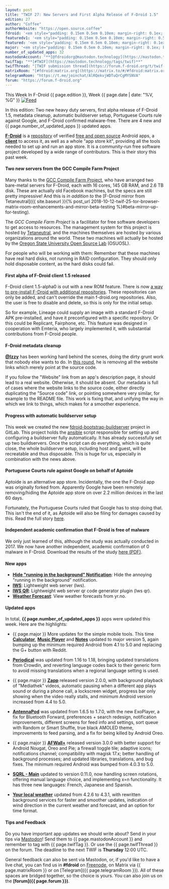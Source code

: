 ```yaml
---
layout: post
title: "TWIF 27: New Servers and First Alpha Release of F-Droid 1.5"
edition: 27
author: "Coffee"
authorWebsite: "https://open.source.coffee"
fdroid: '<em style="padding: 0.15em 0.5em 0.10em; margin-right: 0.1ex; border-style: solid; border-width: medium; border-radius: 1em; color: #0d47a1; font-style: normal; font-weight: bold;">F-Droid</em>'
featuredv1: '<em style="padding: 0.15em 0.5em 0.10em; margin-right: 0.5ex; box-shadow: 0.1em 0.05em 0.1em rgba(0, 0, 0, 0.3); border-radius: 1em; color: black; background: linear-gradient(orange, yellow);">Featured</em>'
featured: '<em style="padding: 0.15em 0.5em 0.10em; margin-right: 0.1ex; border-style: solid; border-width: medium; border-radius: 1em; color: orange; font-style: normal; font-weight: bold;">Featured</em>'
major: '<em style="padding: 0.15em 0.5em 0.10em; margin-right: 0.1ex; border-style: solid; border-width: medium; border-radius: 1em; color: #8ab000; font-style: normal; font-weight: bold;">Major</em>'
number_of_updated_apps: 32
mastodonAccount: "**[@fdroidorg@mastodon.technology](https://mastodon.technology/@fdroidorg)**"
twifTag: "**[#TWIF](https://mastodon.technology/tags/twif)**"
twifThread: "[TWIF submission thread](https://forum.f-droid.org/t/twif-submission-thread)"
matrixRoom: "[#fdroid:matrix.org](https://matrix.to/#/#fdroid:matrix.org)"
telegramRoom: "https://t.me/joinchat/AlRQekvjWDTuQrCgMYSNVA"
forum: "https://forum.f-droid.org"
---
```


This Week In F-Droid {{ page.edition }}, Week {{ page.date | date: "%V, %G" }} <a href="{{ site.baseurl }}/feed.xml"><img src="{% asset Feed-icon-16x16.png %}" alt="Feed"></a>

In this edition: Two new heavy duty servers, first alpha release of F-Droid 1.5, metadata cleanup, automatic buildserver setup, Portuguese Courts rule against Google, and F-Droid confirmed malware-free. There are 4 new and {{ page.number_of_updated_apps }} updated apps.
<!--more-->

**[F-Droid](https://f-droid.org/)** is a [repository](https://f-droid.org/packages/) of verified [free and open source](https://en.wikipedia.org/wiki/Free_and_open-source_software) Android apps, a **[client](https://f-droid.org/app/org.fdroid.fdroid)** to access it, as well as a whole "app store kit", providing all the tools needed to set up and run an app store. It is a community-run free software project developed by a wide range of contributors. This is their story this past week.

#### Two new servers from the GCC Compile Farm Project

Many thanks to the [GCC Compile Farm Project](https://cfarm.tetaneutral.net), who have arranged two bare-metal servers for F-Droid, each with 16 cores, 145 GB RAM, and 2.6 TB disk. These are actually old Facebook machines, but the specs are still pretty impressive! And this is _in addition to_ the [F-Droid mirror from Tetaneutral]({{ site.baseurl }}{% post_url 2018-10-12-twif-25-tor-browser-matrix-room-enhancements-and-mirror-beta-testing %}#beta-mirror-up-for-testing).

The _GCC Compile Farm Project_ is a facilitator for free software developers to get access to resources. The management system for this project is hosted by [Tetaneutral](https://tetaneutral.net), and the machines themselves are hosted by various organizations around the world. These two machines will actually be hosted by the [Oregon State University Open Source Lab](https://osuosl.org) (OSUOSL).

For people who will be working with them: Remember that these machines have real hard disks, not running in RAID configuration. They should only hold disposable content, as the hard disks could fail.

#### First alpha of F-Droid client 1.5 released

F-Droid client 1.5-alpha0 is out with a new ROM feature. There is now [a way to pre-install F-Droid with additional repositories](https://gitlab.com/fdroid/fdroidclient/merge_requests/705). These repositories can only be added, and can't override the main f-droid.org repositories. Also, the user is free to disable and delete, so this is only for the initial setup.

So for example, Lineage could supply an image with a standard F-Droid APK pre-installed, and have it preconfigured with a specific repository. Or this could be Replicant, Fairphone, etc. This feature was designed in cooperation with Emteria, who largely implemented it, with substantial contributions from F-Droid people.

#### F-Droid metadata cleanup

**[@Izzy](https://forum.f-droid.org/u/izzy)** has been working hard behind the scenes, doing the dirty grunt work that nobody else wants to do. In [this round](https://gitlab.com/fdroid/fdroiddata/issues/1414), he is removing all the website links which merely point at the source code.

If you follow the "Website" link from an app's description page, it should lead to a real website. Otherwise, it should be absent. Our metadata is full of cases where the website links to the source code, either directly duplicating the "Source code" link, or pointing somewhere very similar, for example to the README file. This work is fixing that, and unifying the way in which we link to things, which makes for a smoother experience.

#### Progress with automatic buildserver setup

This week we created the new [fdroid-bootstrap-buildserver](https://gitlab.com/fdroid/fdroid-bootstrap-buildserver) project in GitLab. This project holds the [ansible](https://en.wikipedia.org/wiki/Ansible_%28software%29) script responsible for setting up and configuring a buildserver fully automatically. It has already successfully set up two buildservers. Once the script can do everything, which is quite close, the whole buildserver setup, including host and guest, will be recreatable and thus disposable. This is huge for us, especially in combination with the news above.

#### Portuguese Courts rule against Google on behalf of Aptoide

Aptoide is an alternative app store. Incidentally, the one the F-Droid app was originally forked from. Apparently Google have been remotely removing/hiding the Aptoide app store on over 2.2 million devices in the last 60 days.

Fortunately, the Portuguese Courts ruled that Google has to stop doing that. This isn't the end of it, as Aptoide will also be filing for damages caused by this. Read the full story [here](https://www.prnewswire.com/news-releases/aptoide-eu-national-court-rules-against-google-in-anti-trust-process-821883497.html).

#### Independent academic confirmation that F-Droid is free of malware

We only just learned of this, although the study was actually conducted in 2017. We now have another independent, academic confirmation of 0 malware in F-Droid. Download the results of the study [here (PDF)](https://nsl.cs.waseda.ac.jp/wp-content/uploads/2018/04/submitted_wama2017.pdf).

#### New apps

* **[Hide "running in the background" Notification](https://f-droid.org/app/com.iboalali.sysnotifsnooze)**: Hide the annoying "running in the background" notification.
* **[lWS](https://f-droid.org/app/net.basov.lws.fdroid)**: Lightweight web server (lws).
* **[lWS QR](https://f-droid.org/app/net.basov.lws.qr.fdroid)**: Lightweight web server qr code generator plugin (lws qr).
* **[Weather Forecast](https://f-droid.org/app/uk.org.boddie.android.weatherforecast)**: View weather forecasts from yr.no.

#### Updated apps

In total, **{{ page.number_of_updated_apps }}** apps were updated this week. Here are the highlights:

* {{ page.major }} More updates for the simple mobile tools. This time **[Calculator](https://f-droid.org/app/com.simplemobiletools.calculator)**, **[Music Player](https://f-droid.org/app/com.simplemobiletools.musicplayer)** and **[Notes](https://f-droid.org/app/com.simplemobiletools.notes)** updated to major version 5, again bumping up the minimum required Android from 4.1 to 5.0 and replacing the G+ button with Reddit.

* **[Periodical](https://f-droid.org/app/de.arnowelzel.android.periodical)** was updated from 1.16 to 1.18, bringing updated translations from Crowdin, and reverting language codes back to their generic form to avoid missing translations when a regional language setting is used.

* {{ page.major }} **[Zapp](https://f-droid.org/app/de.christinecoenen.code.zapp)** released version 2.0.0, with background playback of "Mediathek" videos, automatic pausing when a different app plays sound or during a phone call, a lockscreen widget, progress bar only showing when the video really stalls, and minimum Android version increased from 4.4 to 5.0.

* **[AntennaPod](https://f-droid.org/app/de.danoeh.antennapod)** was updated from 1.6.5 to 1.7.0, with the new ExoPlayer, a fix for Bluetooth Forward, preferences + search redesign, notification improvements, different screens for feed info and settings, sort queue with Random or Smart Shuffle, true black AMOLED theme, improvements to feed parsing, and a fix for being killed by Android Oreo.

* {{ page.major }} **[AFWall+](https://f-droid.org/app/dev.ukanth.ufirewall)** released version 3.0.0 with better support for Android Nougat, Oreo and Pie; a firewall toggle tile; adaptive icons; notifications channel; compatibility with magisk 17.x; better handling of background processes; and updated libraries, translations, and bug fixes. The minimum required Android was bumped from 4.0.3 to 5.0.

* **[SQRL - Main](https://f-droid.org/app/org.ea.sqrl)** updated to version 0.11.0, now handling screen rotations, offering manual language choice, and implementing x=n functionality. It has three new languages: French, Japanese and Spanish.

* **[Your local weather](https://f-droid.org/app/org.thosp.yourlocalweather)** updated from 4.2.6 to 4.3.1, with rewritten background services for faster and smoother updates, indication of wind direction in the current weather and forecast, and an option for time format.

#### Tips and Feedback

Do you have important app updates we should write about? Send in your tips via [Mastodon](https://joinmastodon.org)! Send them to {{ page.mastodonAccount }} and remember to tag with {{ page.twifTag }}. Or use the {{ page.twifThread }} on the forum. The deadline to the next TWIF is **Thursday** 12:00 UTC.

General feedback can also be sent via Mastodon, or, if you'd like to have a live chat, you can find us in **#fdroid** on [Freenode](https://freenode.net), on Matrix via {{ page.matrixRoom }} or on [Telegram]({{ page.telegramRoom }}). All of these spaces are bridged together, so the choice is yours. You can also join us on the **[forum]({{ page.forum }})**.
